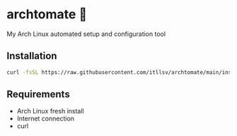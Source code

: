 # archtomate 🍅

My Arch Linux automated setup and configuration tool

## Installation

```bash
curl -fsSL https://raw.githubusercontent.com/itllsv/archtomate/main/install.sh | bash
```

## Requirements

- Arch Linux fresh install
- Internet connection
- curl
